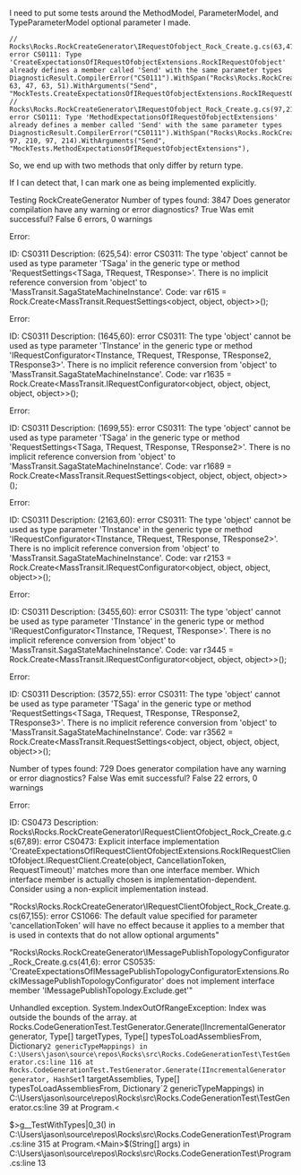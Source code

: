 I need to put some tests around the MethodModel, ParameterModel, and TypeParameterModel optional parameter I made.

    // Rocks\Rocks.RockCreateGenerator\IRequestOfobject_Rock_Create.g.cs(63,47): error CS0111: Type 'CreateExpectationsOfIRequestOfobjectExtensions.RockIRequestOfobject' already defines a member called 'Send' with the same parameter types
    DiagnosticResult.CompilerError("CS0111").WithSpan("Rocks\Rocks.RockCreateGenerator\IRequestOfobject_Rock_Create.g.cs", 63, 47, 63, 51).WithArguments("Send", "MockTests.CreateExpectationsOfIRequestOfobjectExtensions.RockIRequestOfobject"),
    // Rocks\Rocks.RockCreateGenerator\IRequestOfobject_Rock_Create.g.cs(97,210): error CS0111: Type 'MethodExpectationsOfIRequestOfobjectExtensions' already defines a member called 'Send' with the same parameter types
    DiagnosticResult.CompilerError("CS0111").WithSpan("Rocks\Rocks.RockCreateGenerator\IRequestOfobject_Rock_Create.g.cs", 97, 210, 97, 214).WithArguments("Send", "MockTests.MethodExpectationsOfIRequestOfobjectExtensions"),

So, we end up with two methods that only differ by return type.

If I can detect that, I can mark one as being implemented explicitly. 

Testing RockCreateGenerator
Number of types found: 3847
Does generator compilation have any warning or error diagnostics? True
Was emit successful? False
6 errors, 0 warnings

Error:

ID: CS0311
Description: (625,54): error CS0311: The type 'object' cannot be used as type parameter 'TSaga' in the generic type or method 'RequestSettings<TSaga, TRequest, TResponse>'. There is no implicit reference conversion from 'object' to 'MassTransit.SagaStateMachineInstance'.
Code:
                var r615 = Rock.Create<MassTransit.RequestSettings<object, object, object>>();

Error:

ID: CS0311
Description: (1645,60): error CS0311: The type 'object' cannot be used as type parameter 'TInstance' in the generic type or method 'IRequestConfigurator<TInstance, TRequest, TResponse, TResponse2, TResponse3>'. There is no implicit reference conversion from 'object' to 'MassTransit.SagaStateMachineInstance'.
Code:
                var r1635 = Rock.Create<MassTransit.IRequestConfigurator<object, object, object, object, object>>();

Error:

ID: CS0311
Description: (1699,55): error CS0311: The type 'object' cannot be used as type parameter 'TSaga' in the generic type or method 'RequestSettings<TSaga, TRequest, TResponse, TResponse2>'. There is no implicit reference conversion from 'object' to 'MassTransit.SagaStateMachineInstance'.
Code:
                var r1689 = Rock.Create<MassTransit.RequestSettings<object, object, object, object>>();

Error:

ID: CS0311
Description: (2163,60): error CS0311: The type 'object' cannot be used as type parameter 'TInstance' in the generic type or method 'IRequestConfigurator<TInstance, TRequest, TResponse, TResponse2>'. There is no implicit reference conversion from 'object' to 'MassTransit.SagaStateMachineInstance'.
Code:
                var r2153 = Rock.Create<MassTransit.IRequestConfigurator<object, object, object, object>>();

Error:

ID: CS0311
Description: (3455,60): error CS0311: The type 'object' cannot be used as type parameter 'TInstance' in the generic type or method 'IRequestConfigurator<TInstance, TRequest, TResponse>'. There is no implicit reference conversion from 'object' to 'MassTransit.SagaStateMachineInstance'.
Code:
                var r3445 = Rock.Create<MassTransit.IRequestConfigurator<object, object, object>>();

Error:

ID: CS0311
Description: (3572,55): error CS0311: The type 'object' cannot be used as type parameter 'TSaga' in the generic type or method 'RequestSettings<TSaga, TRequest, TResponse, TResponse2, TResponse3>'. There is no implicit reference conversion from 'object' to 'MassTransit.SagaStateMachineInstance'.
Code:
                var r3562 = Rock.Create<MassTransit.RequestSettings<object, object, object, object, object>>();


Number of types found: 729
Does generator compilation have any warning or error diagnostics? False
Was emit successful? False
22 errors, 0 warnings

Error:

ID: CS0473
Description: Rocks\Rocks.RockCreateGenerator\IRequestClientOfobject_Rock_Create.g.cs(67,89): error CS0473: Explicit interface implementation 'CreateExpectationsOfIRequestClientOfobjectExtensions.RockIRequestClientOfobject.IRequestClient<object>.Create(object, CancellationToken, RequestTimeout)' matches more than one interface member. Which interface member is actually chosen is implementation-dependent. Consider using a non-explicit implementation instead.

"Rocks\\Rocks.RockCreateGenerator\\IRequestClientOfobject_Rock_Create.g.cs(67,155): error CS1066: The default value specified for parameter 'cancellationToken' will have no effect because it applies to a member that is used in contexts that do not allow optional arguments"

"Rocks\\Rocks.RockCreateGenerator\\IMessagePublishTopologyConfigurator_Rock_Create.g.cs(41,6): error CS0535: 'CreateExpectationsOfIMessagePublishTopologyConfiguratorExtensions.RockIMessagePublishTopologyConfigurator' does not implement interface member 'IMessagePublishTopology.Exclude.get'"

Unhandled exception. System.IndexOutOfRangeException: Index was outside the bounds of the array.
   at Rocks.CodeGenerationTest.TestGenerator.Generate(IIncrementalGenerator generator, Type[] targetTypes, Type[] typesToLoadAssembliesFrom, Dictionary`2 genericTypeMappings) in C:\Users\jason\source\repos\Rocks\src\Rocks.CodeGenerationTest\TestGenerator.cs:line 116
   at Rocks.CodeGenerationTest.TestGenerator.Generate(IIncrementalGenerator generator, HashSet`1 targetAssemblies, Type[] typesToLoadAssembliesFrom, Dictionary`2 genericTypeMappings) in C:\Users\jason\source\repos\Rocks\src\Rocks.CodeGenerationTest\TestGenerator.cs:line 39
   at Program.<<Main>$>g__TestWithTypes|0_3() in C:\Users\jason\source\repos\Rocks\src\Rocks.CodeGenerationTest\Program.cs:line 315
   at Program.<Main>$(String[] args) in C:\Users\jason\source\repos\Rocks\src\Rocks.CodeGenerationTest\Program.cs:line 13